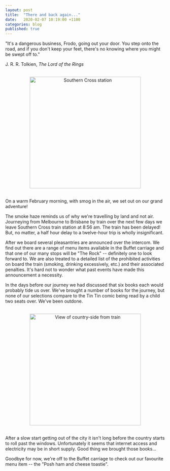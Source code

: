 ```yaml
---
layout: post
title:  "There and back again..."
date:   2020-02-07 10:19:00 +1100
categories: blog
published: true
---
```


"It's a dangerous business, Frodo, going out your door.
You step onto the road, and if you don't keep your feet, there's no knowing where you might be swept off to."

J. R. R. Tolkien, *The Lord of the Rings*

<br/>
<center>
<img src="../../../../assets/photos/20200207_074110.jpg" alt="Southern Cross station" width="350"/>
</center>
<br/>

On a warm February morning, with smog in the air, we set out on our grand adventure!

The smoke haze reminds us of why we're travelling by land and not air.
Journeying from Melbourne to Brisbane by train over the next few days we leave Southern Cross train station at 8:56&nbsp;am.
The train has been delayed!
But, no matter, a half hour delay to a twelve-hour trip is wholly insignificant.

After we board several pleasantries are announced over the intercom.
We find out there are a range of menu items available in the Buffet carriage and that one of our many stops will be "The Rock" -- definitely one to look forward to.
We are also treated to a detailed list of the prohibited activities on board the train (smoking, drinking excessively, etc.) and their associated penalties.
It's hard not to wonder what past events have made this announcement a necessity.

In the days before our journey we had discussed that six books each would probably tide us over.
We've brought a number of books for the journey, but none of our selections compare to the Tin Tin comic being read by a child two seats over.
We've been outdone.

<br/>
<center>
<img src="../../../../assets/photos/20200207_105626.jpg" alt="View of country-side from train" width="350"/>
</center>
<br/>

After a slow start getting out of the city it isn't long before the country starts to roll past the windows. 
Unfortunately it seems that internet access and electricity may be in short supply.
Good thing we brought those books...

Goodbye for now, we're off to the Buffet carriage to check out our favourite menu item -- the "Posh ham and cheese toastie".

